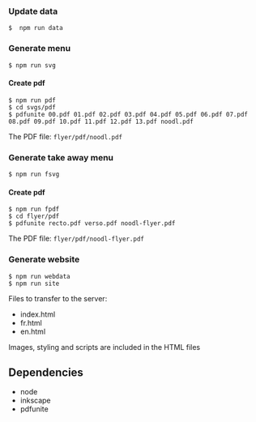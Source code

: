 ### Update data

```
$  npm run data
```

### Generate menu

```
$ npm run svg
```

#### Create pdf

```
$ npm run pdf
$ cd svgs/pdf
$ pdfunite 00.pdf 01.pdf 02.pdf 03.pdf 04.pdf 05.pdf 06.pdf 07.pdf 08.pdf 09.pdf 10.pdf 11.pdf 12.pdf 13.pdf noodl.pdf
```

The PDF file: ```flyer/pdf/noodl.pdf```

### Generate take away menu

```
$ npm run fsvg
```

#### Create pdf

```
$ npm run fpdf
$ cd flyer/pdf
$ pdfunite recto.pdf verso.pdf noodl-flyer.pdf
```

The PDF file: ```flyer/pdf/noodl-flyer.pdf```

### Generate website

```
$ npm run webdata
$ npm run site
```

Files to transfer to the server:

* index.html
* fr.html
* en.html

Images, styling and scripts are included in the HTML files 

## Dependencies

* node
* inkscape
* pdfunite





